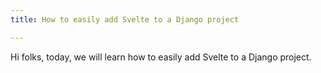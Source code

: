 ```yaml
---
title: How to easily add Svelte to a Django project

---
```

Hi folks, today, we will learn how to easily add Svelte to a Django project.